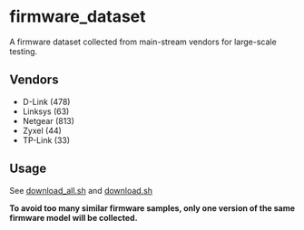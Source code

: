 # firmware_dataset

A firmware dataset collected from main-stream vendors for large-scale testing.

## Vendors
- D-Link (478)
- Linksys (63)
- Netgear (813)
- Zyxel (44)
- TP-Link (33)

## Usage
See [download_all.sh](download_all.sh) and [download.sh](download.sh)

**To avoid too many similar firmware samples, only one version of the same firmware model will be collected.**